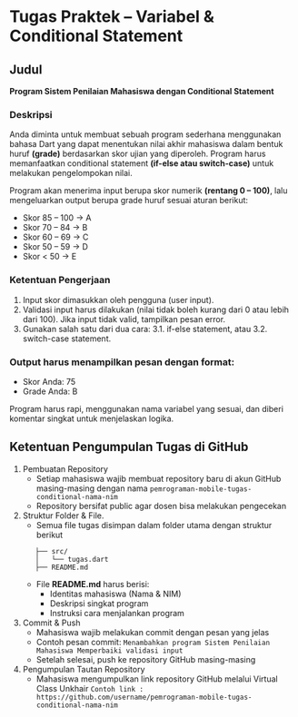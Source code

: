 # Tugas Praktek – Variabel & Conditional Statement

## Judul
**Program Sistem Penilaian Mahasiswa dengan Conditional Statement**

### Deskripsi

Anda diminta untuk membuat sebuah program sederhana menggunakan bahasa Dart yang dapat menentukan nilai akhir mahasiswa dalam bentuk huruf **(grade)** berdasarkan skor ujian yang diperoleh. Program harus memanfaatkan conditional statement **(if-else atau switch-case)** untuk melakukan pengelompokan nilai.

Program akan menerima input berupa skor numerik **(rentang 0 – 100)**, lalu mengeluarkan output berupa grade huruf sesuai aturan berikut:

- Skor 85 – 100 → A
- Skor 70 – 84 → B
- Skor 60 – 69 → C
- Skor 50 – 59 → D
- Skor < 50 → E

### Ketentuan Pengerjaan
1. Input skor dimasukkan oleh pengguna (user input).
2. Validasi input harus dilakukan (nilai tidak boleh kurang dari 0 atau lebih dari 100). Jika input tidak valid, tampilkan pesan error.
3. Gunakan salah satu dari dua cara:
    3.1. if-else statement, atau
    3.2. switch-case statement.

### Output harus menampilkan pesan dengan format:
- Skor Anda: 75
- Grade Anda: B

Program harus rapi, menggunakan nama variabel yang sesuai, dan diberi komentar singkat untuk menjelaskan logika.

## Ketentuan Pengumpulan Tugas di GitHub
1. Pembuatan Repository
   - Setiap mahasiswa wajib membuat repository baru di akun GitHub masing-masing dengan nama
   ```pemrograman-mobile-tugas-conditional-nama-nim```
   - Repository bersifat public agar dosen bisa melakukan pengecekan
2. Struktur Folder & File.
   - Semua file tugas disimpan dalam folder utama dengan struktur berikut
   ```
      ├── src/
      │   └── tugas.dart
      ├── README.md
      ```
   - File **README.md** harus berisi:
      - Identitas mahasiswa (Nama & NIM)
      - Deskripsi singkat program
      - Instruksi cara menjalankan program
3. Commit & Push
   - Mahasiswa wajib melakukan commit dengan pesan yang jelas
   - Contoh pesan commit:
   ```Menambahkan program Sistem Penilaian Mahasiswa Memperbaiki validasi input```
   - Setelah selesai, push ke repository GitHub masing-masing
4. Pengumpulan Tautan Repository
   - Mahasiswa mengumpulkan link repository GitHub melalui Virtual Class Unkhair
     ```Contoh link : https://github.com/username/pemrograman-mobile-tugas-conditional-nama-nim```